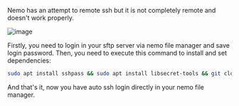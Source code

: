 Nemo has an attempt to remote ssh but it is not completely remote and doesn't work properly.

![image](https://user-images.githubusercontent.com/79611386/184952778-788c9a0d-73d4-4ef7-a3e2-42fee8a2d60e.png)

Firstly, you need to login in your sftp server via nemo file manager and save login password.
Then, you need to execute this command to install and set dependencies: 
```bash
sudo apt install sshpass && sudo apt install libsecret-tools && git clone https://github.com/tzukav/mint-nemo-remote-terminal.git && mv mint-nemo-remote-terminal/* ~/.local/share/nemo/actions/ && rm -rf mint-nemo-remote-terminal && chmod +x ~/.local/share/nemo/actions/remote_terminal.sh
```
And that's it, now you have auto ssh login directly in your nemo file manager.

